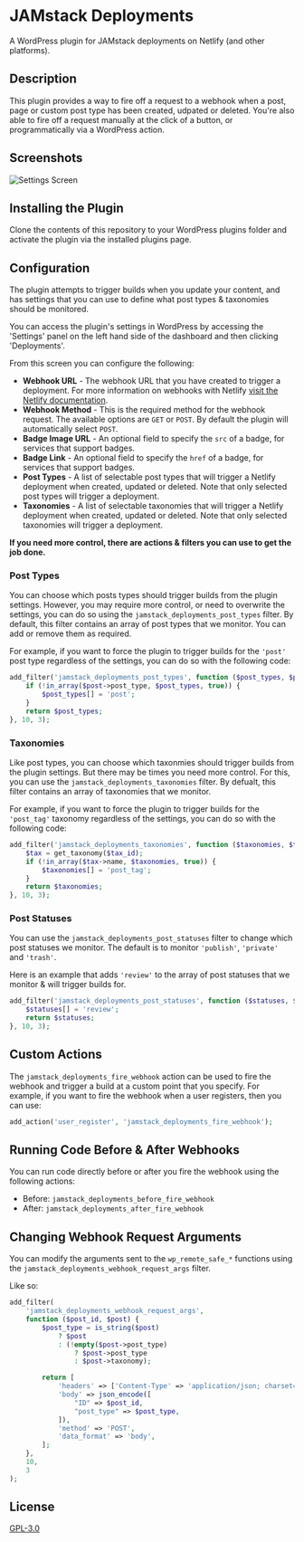 # JAMstack Deployments

A WordPress plugin for JAMstack deployments on Netlify (and other platforms).

## Description

This plugin provides a way to fire off a request to a webhook when a post, page or custom post type has been created, udpated or deleted. You're also able to fire off a request manually at the click of a button, or programmatically via a WordPress action.

## Screenshots

![Settings Screen](.wordpress-org/screenshot-1.png)

## Installing the Plugin

Clone the contents of this repository to your WordPress plugins folder and activate the plugin via the installed plugins page.

## Configuration

The plugin attempts to trigger builds when you update your content, and has settings that you can use to define what post types & taxonomies should be monitored.

You can access the plugin's settings in WordPress by accessing the 'Settings' panel on the left hand side of the dashboard and then clicking 'Deployments'.

From this screen you can configure the following:

- **Webhook URL** - The webhook URL that you have created to trigger a deployment. For more information on webhooks with Netlify [visit the Netlify documentation](https://www.netlify.com/docs/webhooks/).
- **Webhook Method** - This is the required method for the webhook request. The available options are `GET` or `POST`. By default the plugin will automatically select `POST`.
- **Badge Image URL** - An optional field to specify the `src` of a badge, for services that support badges.
- **Badge Link** - An optional field to specify the `href` of a badge, for services that support badges.
- **Post Types** - A list of selectable post types that will trigger a Netlify deployment when created, updated or deleted. Note that only selected post types will trigger a deployment.
- **Taxonomies** - A list of selectable taxonomies that will trigger a Netlify deployment when created, updated or deleted. Note that only selected taxonomies will trigger a deployment.

**If you need more control, there are actions & filters you can use to get the job done.**

### Post Types

You can choose which posts types should trigger builds from the plugin settings. However, you may require more control, or need to overwrite the settings, you can do so using the `jamstack_deployments_post_types` filter. By default, this filter contains an array of post types that we monitor. You can add or remove them as required.

For example, if you want to force the plugin to trigger builds for the `'post'` post type regardless of the settings, you can do so with the following code:

```php
add_filter('jamstack_deployments_post_types', function ($post_types, $post_id, $post) {
    if (!in_array($post->post_type, $post_types, true)) {
        $post_types[] = 'post';
    }
    return $post_types;
}, 10, 3);
```

### Taxonomies

Like post types, you can choose which taxonmies should trigger builds from the plugin settings. But there may be times you need more control. For this, you can use the `jamstack_deployments_taxonomies` filter. By defualt, this filter contains an array of taxonomies that we monitor.

For example, if you want to force the plugin to trigger builds for the `'post_tag'` taxonomy regardless of the settings, you can do so with the following code:

```php
add_filter('jamstack_deployments_taxonomies', function ($taxonomies, $term_id, $tax_id) {
    $tax = get_taxonomy($tax_id);
    if (!in_array($tax->name, $taxonomies, true)) {
        $taxonomies[] = 'post_tag';
    }
    return $taxonomies;
}, 10, 3);
```

### Post Statuses

You can use the `jamstack_deployments_post_statuses` filter to change which post statuses we monitor. The default is to monitor `'publish'`, `'private'` and `'trash'`.

Here is an example that adds `'review'` to the array of post statuses that we monitor & will trigger builds for.

```php
add_filter('jamstack_deployments_post_statuses', function ($statuses, $post_id, $post) {
    $statuses[] = 'review';
    return $statuses;
}, 10, 3);
```

## Custom Actions

The `jamstack_deployments_fire_webhook` action can be used to fire the webhook and trigger a build at a custom point that you specify. For example, if you want to fire the webhook when a user registers, then you can use:

```php
add_action('user_register', 'jamstack_deployments_fire_webhook');
```

## Running Code Before & After Webhooks

You can run code directly before or after you fire the webhook using the following actions:

* Before: `jamstack_deployments_before_fire_webhook`
* After: `jamstack_deployments_after_fire_webhook`

## Changing Webhook Request Arguments

You can modify the arguments sent to the `wp_remote_safe_*` functions using the `jamstack_deployments_webhook_request_args` filter.

Like so:

```php
add_filter(
    'jamstack_deployments_webhook_request_args',
    function ($post_id, $post) {
        $post_type = is_string($post)
            ? $post
            : (!empty($post->post_type)
                ? $post->post_type
                : $post->taxonomy);

        return [
            'headers' => ['Content-Type' => 'application/json; charset=utf-8'],
            'body' => json_encode([
                "ID" => $post_id,
                "post_type" => $post_type,
            ]),
            'method' => 'POST',
            'data_format' => 'body',
        ];
    },
    10,
    3
);
```

## License
[GPL-3.0](LICENSE.md)
